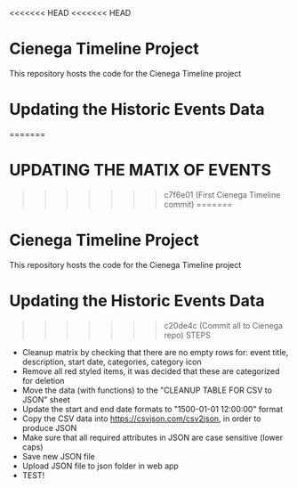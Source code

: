 <<<<<<< HEAD
<<<<<<< HEAD
# Cienega Timeline Project
This repository hosts the code for the Cienega Timeline project


#  Updating the Historic Events Data
=======
#  UPDATING THE MATIX OF EVENTS

>>>>>>> c7f6e01 (First Cienega Timeline commit)
=======
# Cienega Timeline Project
This repository hosts the code for the Cienega Timeline project


#  Updating the Historic Events Data
>>>>>>> c20de4c (Commit all to Cienega repo)
STEPS
* Cleanup matrix by checking that there are no empty rows for: event title, description, start date, categories, category icon
* Remove all red styled items, it was decided that these are categorized for deletion
* Move the data (with functions) to the "CLEANUP TABLE FOR CSV to JSON" sheet
* Update the start and end date formats to "1500-01-01 12:00:00" format
* Copy the CSV data into https://csvjson.com/csv2json, in order to produce JSON
* Make sure that all required attributes in JSON are case sensitive (lower caps)
* Save new JSON file
* Upload JSON file to json folder in web app
* TEST!